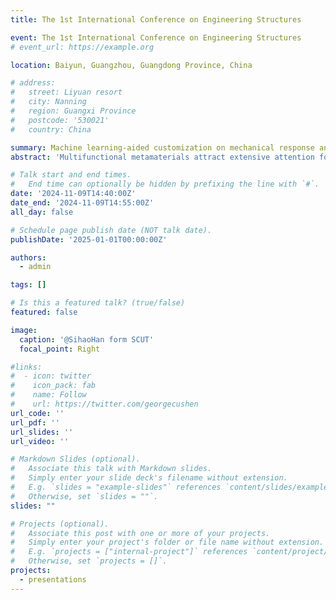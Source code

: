 ```yaml
---
title: The 1st International Conference on Engineering Structures

event: The 1st International Conference on Engineering Structures
# event_url: https://example.org

location: Baiyun, Guangzhou, Guangdong Province, China

# address:
#   street: Liyuan resort
#   city: Nanning
#   region: Guangxi Province
#   postcode: '530021'
#   country: China

summary: Machine learning-aided customization on mechanical response and wave attenuation of multifunctional origami metamaterial.
abstract: 'Multifunctional metamaterials attract extensive attention for simultaneously satisfying diverse engineering applications, such as protection against mechanical and vibratory intrusions. Here, the impact resistance and wave characteristics of multi-functional metamaterials based on the kresling origami are optimized and inversely designed. The elegant kresling origami metamaterials offer excellent energy absorption and broadband vibration isolations. The incomparable compression-twist of kresling origamis promote impact resistance and efficient elastic wave attenuation, providing comprehensive protection for crushing and vibration. With the help of a machine learning-aided framework, optimization and inverse design are achieved. The machine learning-aided framework enables rapid prediction and optimization. Experiments and numerical simulations confirm the reliability and superiority. This work holds significant potential for the development and application of multi-functional, multi-physical field and multi-scale metamaterials.'

# Talk start and end times.
#   End time can optionally be hidden by prefixing the line with `#`.
date: '2024-11-09T14:40:00Z'
date_end: '2024-11-09T14:55:00Z'
all_day: false

# Schedule page publish date (NOT talk date).
publishDate: '2025-01-01T00:00:00Z'

authors:
  - admin

tags: []

# Is this a featured talk? (true/false)
featured: false

image:
  caption: '@SihaoHan form SCUT'
  focal_point: Right

#links:
#  - icon: twitter
#    icon_pack: fab
#    name: Follow
#    url: https://twitter.com/georgecushen
url_code: ''
url_pdf: ''
url_slides: ''
url_video: ''

# Markdown Slides (optional).
#   Associate this talk with Markdown slides.
#   Simply enter your slide deck's filename without extension.
#   E.g. `slides = "example-slides"` references `content/slides/example-slides.md`.
#   Otherwise, set `slides = ""`.
slides: ""

# Projects (optional).
#   Associate this post with one or more of your projects.
#   Simply enter your project's folder or file name without extension.
#   E.g. `projects = ["internal-project"]` references `content/project/deep-learning/index.md`.
#   Otherwise, set `projects = []`.
projects:
  - presentations
---
```


<!-- {{% callout note %}}
Click on the **Slides** button above to view the built-in slides feature.
{{% /callout %}}

Slides can be added in a few ways:

- **Create** slides using Hugo Blox Builder's [_Slides_](https://docs.hugoblox.com/reference/content-types/) feature and link using `slides` parameter in the front matter of the talk file
- **Upload** an existing slide deck to `static/` and link using `url_slides` parameter in the front matter of the talk file
- **Embed** your slides (e.g. Google Slides) or presentation video on this page using [shortcodes](https://docs.hugoblox.com/reference/markdown/).

Further event details, including [page elements](https://docs.hugoblox.com/reference/markdown/) such as image galleries, can be added to the body of this page. -->
